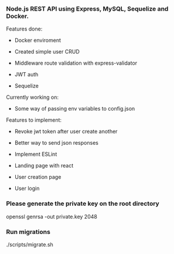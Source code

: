 ### Node.js REST API using Express, MySQL, Sequelize and Docker.

Features done:

- Docker enviroment

- Created simple user CRUD

- Middleware route validation with express-validator

- JWT auth

- Sequelize 

Currently working on:

- Some way of passing env variables to config.json 

Features to implement:

- Revoke jwt token after user create another

- Better way to send json responses

- Implement ESLint

- Landing page with react

- User creation page

- User login


### Please generate the private key on the root directory

openssl genrsa -out private.key 2048


### Run migrations

./scripts/migrate.sh